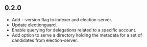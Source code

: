 ## 0.2.0

- Add --version flag to indexer and election-server.
- Update electionguard.
- Enable querying for delegations related to a specific account.
- Add option to serve a directory holding the metadata for a set of candidates from election-server.

